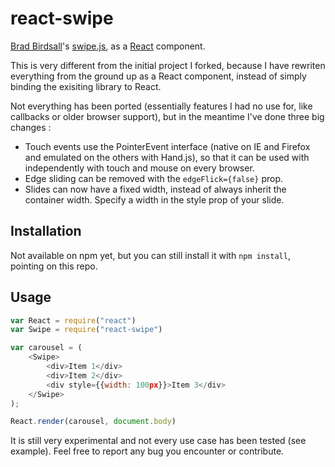 react-swipe
===========

[Brad Birdsall](https://github.com/thebird)'s [swipe.js](http://swipejs.com), as a [React](http://facebook.github.io/react) component.

This is very different from the initial project I forked, because I have rewriten everything from the ground up as a React component, instead of simply binding the exisiting library to React.

Not everything has been ported (essentially features I had no use for, like callbacks or older browser support), but in the meantime I've done three big changes :
- Touch events use the PointerEvent interface (native on IE and Firefox and emulated on the others with Hand.js), so that it can be used with independently with touch and mouse on every browser.
- Edge sliding can be removed with the ```edgeFlick={false}``` prop.
- Slides can now have a fixed width, instead of always inherit the container width. Specify a width in the style prop of your slide.

Installation
------------

Not available on npm yet, but you can still install it with ```npm install```, pointing on this repo.

Usage
-----

```javascript
var React = require("react")
var Swipe = require("react-swipe")

var carousel = (
    <Swipe>
        <div>Item 1</div>
        <div>Item 2</div>
        <div style={{width: 100px}}>Item 3</div>
    </Swipe>
);

React.render(carousel, document.body)
```

It is still very experimental and not every use case has been tested (see example). Feel free to report any bug you encounter or contribute.
